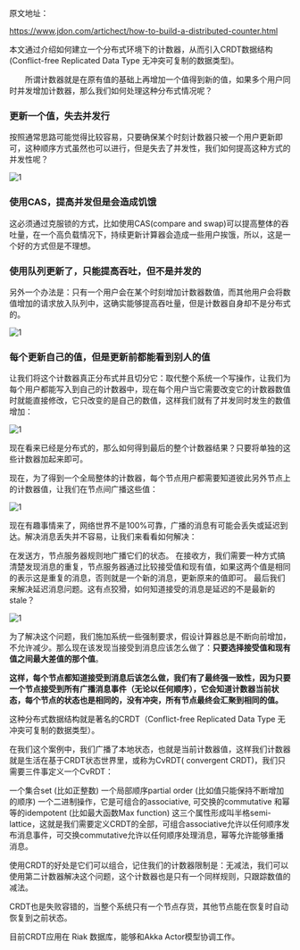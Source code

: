 原文地址：

https://www.jdon.com/artichect/how-to-build-a-distributed-counter.html


本文通过介绍如何建立一个分布式环境下的计数器，从而引入CRDT数据结构(Conflict-free Replicated Data Type 无冲突可复制的数据类型)。

　　所谓计数器就是在原有值的基础上再增加一个值得到新的值，如果多个用户同时并发增加计数器，那么我们如何处理这种分布式情况呢？

### 更新一个值，失去并发行

按照通常思路可能觉得比较容易，只要确保某个时刻计数器只被一个用户更新即可，这种顺序方式虽然也可以进行，但是失去了并发性，我们如何提高这种方式的并发性呢？

![1](https://txxs.github.io/pic/tofuturedistrithe/1-1.png)

### 使用CAS，提高并发但是会造成饥饿

这必须通过克服锁的方式，比如使用CAS(compare and swap)可以提高整体的吞吐量，在一个高负载情况下，持续更新计算器会造成一些用户挨饿，所以，这是一个好的方式但是不理想。

### 使用队列更新了，只能提高吞吐，但不是并发的

另外一个办法是：只有一个用户会在某个时刻增加计数器数值，而其他用户会将数值增加的请求放入队列中，这确实能够提高吞吐量，但是计数器自身却不是分布式的。

![1](https://txxs.github.io/pic/tofuturedistrithe/1-2.png)

### 每个更新自己的值，但是更新前都能看到别人的值

让我们将这个计数器真正分布式并且切分它：取代整个系统一个写操作，让我们为每个用户都能写入到自己的计数器中，现在每个用户当它需要改变它的计数器数值时就能直接修改，它只改变的是自己的数值，这样我们就有了并发同时发生的数值增加：

![1](https://txxs.github.io/pic/tofuturedistrithe/1-3.png)

现在看来已经是分布式的，那么如何得到最后的整个计数器结果？只要将单独的这些计数器加起来即可。

现在，为了得到一个全局整体的计数器，每个节点用户都需要知道彼此另外节点上的计数器值，让我们在节点间广播这些值：

![1](https://txxs.github.io/pic/tofuturedistrithe/1-4.png)

现在有趣事情来了，网络世界不是100%可靠，广播的消息有可能会丢失或延迟到达。解决消息丢失并不容易，让我们来看看如何解决：

在发送方，节点服务器规则地广播它们的状态。
在接收方，我们需要一种方式搞清楚发现消息的重复，节点服务器通过比较接受值和现有值，如果这两个值是相同的表示这是重复的消息，否则就是一个新的消息，更新原来的值即可。
最后我们来解决延迟消息问题。这有点狡猾，如何知道接受的消息是延迟的不是最新的stale？

![1](https://txxs.github.io/pic/tofuturedistrithe/1-5.png)

为了解决这个问题，我们施加系统一些强制要求，假设计算器总是不断向前增加，不允许减少。那么现在该发现当接受到消息应该怎么做了：**只要选择接受值和现有值之间最大差值的那个值**。

**这样，每个节点都知道接受到消息后该怎么做，我们有了最终强一致性，因为只要一个节点接受到所有广播消息事件（无论以任何顺序），它会知道计数器当前状态，每个节点的状态也是相同的，没有冲突，所有节点最终会汇聚到相同的值。**

这种分布式数据结构就是著名的CRDT（Conflict-free Replicated Data Type 无冲突可复制的数据类型）。

在我们这个案例中，我们广播了本地状态，也就是当前计数器值，这样我们计数器就是生活在基于CRDT状态世界里，或称为CvRDT( convergent CRDT)，我们只需要三件事定义一个CvRDT：

一个集合set (比如正整数)
一个局部顺序partial order (比如值只能保持不断增加的顺序)
一个二进制操作，它是可组合的associative, 可交换的commutative 和幂等的idempotent (比如最大函数Max function)
这三个属性形成叫半格semi-lattice，这就是我们需要定义CRDT的全部，可组合associative允许以任何顺序发布消息事件，可交换commutative允许以任何顺序处理消息，幂等允许能够重播消息。

使用CRDT的好处是它们可以组合，记住我们的计数器限制是：无减法，我们可以使用第二计数器解决这个问题，这个计数器也是只有一个同样规则，只跟踪数值的减法。

CRDT也是失败容错的，当整个系统只有一个节点存货，其他节点能在恢复时自动恢复到之前状态。

目前CRDT应用在 Riak 数据库，能够和Akka Actor模型协调工作。
